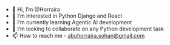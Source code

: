 - 👋 Hi, I’m @Horraira
- 👀 I’m interested in Python Django and React
- 🌱 I’m currently learning Agentic AI development
- 💞️ I’m looking to collaborate on any Python development task
- 📫 How to reach me - abuhorraira.sohan@gmail.com


<!---
Horraira/Horraira is a ✨ special ✨ repository because its `README.md` (this file) appears on your GitHub profile.
You can click the Preview link to take a look at your changes.
--->

